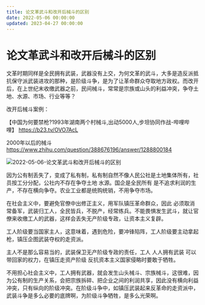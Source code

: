 ```yaml
---
title: 论文革武斗和改开后械斗的区别
date: 2022-05-06 00:00:00
updated: 2023-04-27 00:00:00
---
```


# 论文革武斗和改开后械斗的区别

文革时期同样是全民拥有武装，武器没有上交，为何文革的武斗，大多是造反派抵抗保守派武装进攻的那种，是阶级斗争，是为了让革命群众夺取地方政权。而改开后，在上世纪末收缴武器之前，民间械斗，常常是宗族或山头的利益冲突，争夺土地、水源、市场、行业等等？

改开后械斗案例：

【中国为何要禁枪?1993年湖南两个村械斗,出动5000人,步坦协同作战-哔哩哔哩】 https://b23.tv/OVO7AcL

2000年以后的械斗 https://www.zhihu.com/question/388676196/answer/1288800184

![2022-05-06-论文革武斗和改开后械斗的区别](assets/2022-05-06-论文革武斗和改开后械斗的区别.jpeg)

因为公有制丢失了，变成了私有制，私有制自然不像人民公社是土地集体所有，社员按工分分配，公社内不存在争夺土地 水源。国企是全民所有 是不追求利润的生产，不存在横向争夺。农业工业都是统购统销，不用争夺市场。

在社会主义中，要避免官僚中出修正主义，用军队镇压革命群众，因此 必须取消常备军，武装归工人，全民皆兵，不脱产，经常练兵。不能畏惧发生武斗，就让官僚来收缴工人的武器，这样会丢失无产阶级专政，让资本主义复辟。

工人阶级要当国家主人，这意味着，遇到危险，要冲锋陷阵，工人阶级要主动拿起枪，镇压企图武装夺权的走资派。

主人不是那么容易当的，武装保卫无产阶级专政的责任，工人 人人拥有武装 可以带回家的权力，在镇压走资产阶级 反抗资本主义国家侵略时要敢于牺牲。

不用担心社会主义中，工人拥有武器，就会发生山头械斗、宗族械斗，这很难，因为公有制的生产关系，会把宗族拆碎、把企业之间的利润共享，因此没有横向利益冲突，只有纵向的阶级冲突。在阶级斗争中，如镇压武装起来反革命的走资派中，武装斗争是多么必要的底牌啊，为阶级斗争牺牲，是多么光荣啊。

